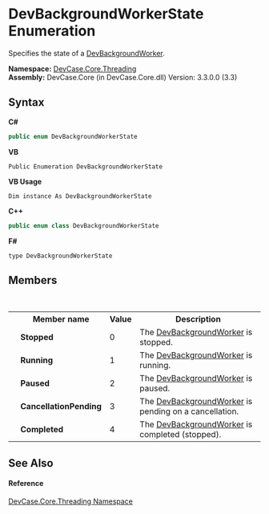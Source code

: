 # DevBackgroundWorkerState Enumeration
 

Specifies the state of a <a href="T_DevCase_Core_Threading_DevBackgroundWorker">DevBackgroundWorker</a>.

**Namespace:**&nbsp;<a href="N_DevCase_Core_Threading">DevCase.Core.Threading</a><br />**Assembly:**&nbsp;DevCase.Core (in DevCase.Core.dll) Version: 3.3.0.0 (3.3)

## Syntax

**C#**<br />
``` C#
public enum DevBackgroundWorkerState
```

**VB**<br />
``` VB
Public Enumeration DevBackgroundWorkerState
```

**VB Usage**<br />
``` VB Usage
Dim instance As DevBackgroundWorkerState
```

**C++**<br />
``` C++
public enum class DevBackgroundWorkerState
```

**F#**<br />
``` F#
type DevBackgroundWorkerState
```


## Members
&nbsp;<table><tr><th></th><th>Member name</th><th>Value</th><th>Description</th></tr><tr><td /><td target="F:DevCase.Core.Threading.DevBackgroundWorkerState.Stopped">**Stopped**</td><td>0</td><td>The <a href="T_DevCase_Core_Threading_DevBackgroundWorker">DevBackgroundWorker</a> is stopped.</td></tr><tr><td /><td target="F:DevCase.Core.Threading.DevBackgroundWorkerState.Running">**Running**</td><td>1</td><td>The <a href="T_DevCase_Core_Threading_DevBackgroundWorker">DevBackgroundWorker</a> is running.</td></tr><tr><td /><td target="F:DevCase.Core.Threading.DevBackgroundWorkerState.Paused">**Paused**</td><td>2</td><td>The <a href="T_DevCase_Core_Threading_DevBackgroundWorker">DevBackgroundWorker</a> is paused.</td></tr><tr><td /><td target="F:DevCase.Core.Threading.DevBackgroundWorkerState.CancellationPending">**CancellationPending**</td><td>3</td><td>The <a href="T_DevCase_Core_Threading_DevBackgroundWorker">DevBackgroundWorker</a> is pending on a cancellation.</td></tr><tr><td /><td target="F:DevCase.Core.Threading.DevBackgroundWorkerState.Completed">**Completed**</td><td>4</td><td>The <a href="T_DevCase_Core_Threading_DevBackgroundWorker">DevBackgroundWorker</a> is completed (stopped).</td></tr></table>

## See Also


#### Reference
<a href="N_DevCase_Core_Threading">DevCase.Core.Threading Namespace</a><br />